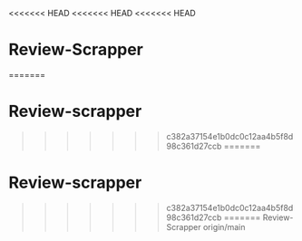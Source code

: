 <<<<<<< HEAD
<<<<<<< HEAD
<<<<<<< HEAD
# Review-Scrapper
=======
# Review-scrapper
>>>>>>> c382a37154e1b0dc0c12aa4b5f8d98c361d27ccb
=======
# Review-scrapper
>>>>>>> c382a37154e1b0dc0c12aa4b5f8d98c361d27ccb
=======
Review-Scrapper
>>>>>>> origin/main
